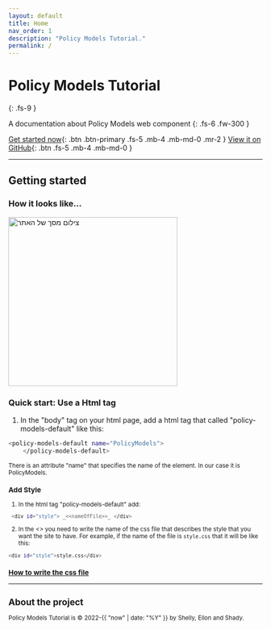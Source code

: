 ```yaml
---
layout: default
title: Home
nav_order: 1
description: "Policy Models Tutorial."
permalink: /
---
```


# Policy Models Tutorial
{: .fs-9 }

A documentation about Policy Models web component
{: .fs-6 .fw-300 }

[Get started now](#getting-started){: .btn .btn-primary .fs-5 .mb-4 .mb-md-0 .mr-2 } [View it on GitHub](https://github.com/EilonBenIshay/PolicyModelsProjectFrontend2022){: .btn .fs-5 .mb-4 .mb-md-0 }

---

## Getting started

### How it looks like...

<img width="335" alt="צילום מסך של האתר" src="https://user-images.githubusercontent.com/48415128/158069121-13250618-4f39-468d-a442-c9198fc3e6c8.png">

### Quick start: Use a Html tag

1. In the "body" tag on your html page, add a html tag that called "policy-models-default" like this:
```bash
<policy-models-default name="PolicyModels">
    </policy-models-default>
```

<small> There is an attribute "name" that specifies the name of the element. In our case it is PolicyModels.

### Add Style

1. In the html tag "policy-models-default" add:
```bash
 <div id="style"> _<<nameOfFile>>_ </div>
```
    
2. In the _<<nameOfFile>>_ you need to write the name of the css file that describes the style that you want the site to have. For example, if the name of the file is `style.css` that it will be like this:   
```bash
<div id="style">style.css</div>
```
    
### [How to write the css file](https://shellytalis.github.io/policy-model-tutorial/style.html)
    


---

## About the project

Policy Models Tutorial is &copy; 2022-{{ "now" | date: "%Y" }} by Shelly, Eilon and Shady.
